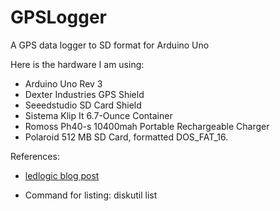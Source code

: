 GPSLogger
=========

A GPS data logger to SD format for Arduino Uno

Here is the hardware I am using:

* Arduino Uno Rev 3
* Dexter Industries GPS Shield
* Seeedstudio SD Card Shield
* Sistema Klip It 6.7-Ounce Container
* Romoss Ph40-s 10400mah Portable Rechargeable Charger
* Polaroid 512 MB SD Card, formatted DOS_FAT_16.

References:

+ [ledlogic blog post](http://ledlogic.blogspot.com/2014/08/arduino-gps-sd-card-gpslogger.html)

+ Command for listing: diskutil list
